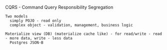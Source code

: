 

CQRS - Command Query Responsibility Segregation

```
Two models 
  simply POJO - read only
  complex object - validation, management, business logic

Materialize view (DB) (materialize cache like) - for read/write - read - more data, write - less data
  Postgres JSON-B

```
